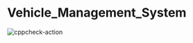 # Vehicle_Management_System
![cppcheck-action](https://github.com/99002624/Vehicle_Management_System/workflows/cppcheck-action/badge.svg?branch=main)
